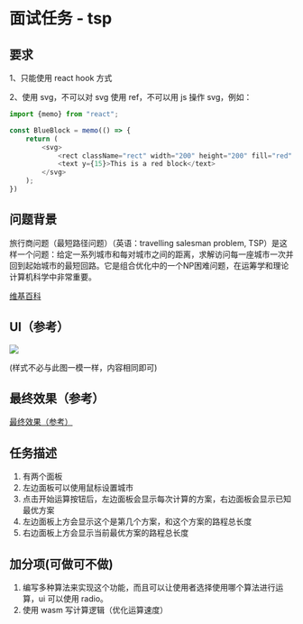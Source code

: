 # 面试任务 - tsp

## 要求

1、只能使用 react hook 方式

2、使用 svg，不可以对 svg 使用 ref，不可以用 js 操作 svg，例如：

```javascript
import {memo} from "react";

const BlueBlock = memo(() => {
    return (
        <svg>
            <rect className="rect" width="200" height="200" fill="red" />
            <text y={15}>This is a red block</text>
        </svg>
    );
})
```


## 问题背景

旅行商问题（最短路径问题）（英语：travelling salesman problem, TSP）是这样一个问题：给定一系列城市和每对城市之间的距离，求解访问每一座城市一次并回到起始城市的最短回路。它是组合优化中的一个NP困难问题，在运筹学和理论计算机科学中非常重要。

[维基百科](https://zh.wikipedia.org/wiki/%E6%97%85%E8%A1%8C%E6%8E%A8%E9%94%80%E5%91%98%E9%97%AE%E9%A2%98)

## UI（参考）

![](https://upload.wikimedia.org/wikipedia/commons/2/2b/Bruteforce.gif)

(样式不必与此图一模一样，内容相同即可)

## 最终效果（参考）

[最终效果（参考）](https://tsp.globus.furniture/)

## 任务描述

1. 有两个面板
2. 左边面板可以使用鼠标设置城市
3. 点击开始运算按钮后，左边面板会显示每次计算的方案，右边面板会显示已知最优方案
4. 左边面板上方会显示这个是第几个方案，和这个方案的路程总长度
5. 右边面板上方会显示当前最优方案的路程总长度

## 加分项(可做可不做)

1. 编写多种算法来实现这个功能，而且可以让使用者选择使用哪个算法进行运算，ui 可以使用 radio。
2. 使用 wasm 写计算逻辑（优化运算速度）
